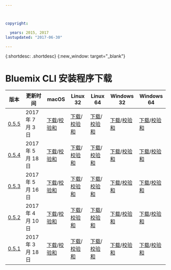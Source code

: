 ```yaml
---



copyright:

  years: 2015, 2017
lastupdated: "2017-06-30"

---
```



{:shortdesc: .shortdesc}
{:new_window: target="_blank"}

# Bluemix CLI 安装程序下载


| 版本|  更新时间|  macOS| Linux 32| Linux 64| Windows 32| Windows 64| 
|---------|-----------|---------|----------|----------|------------|------------|
| [0.5.5](https://github.com/IBM-Bluemix/bluemix-cli-release/releases/tag/v0.5.5)| 2017 年 7 月 3 日| [下载](https://plugins.ng.bluemix.net/download/bluemix-cli/0.5.5/osx)/[校验和](https://plugins.ng.bluemix.net/download/bluemix-cli/0.5.5/osx/checksum)| [下载](https://plugins.ng.bluemix.net/download/bluemix-cli/0.5.5/linux32)/[校验和](https://plugins.ng.bluemix.net/download/bluemix-cli/0.5.5/linux32/checksum)| [下载](https://plugins.ng.bluemix.net/download/bluemix-cli/0.5.5/linux64)/[校验和](https://plugins.ng.bluemix.net/download/bluemix-cli/0.5.5/linux64/checksum)| [下载](https://plugins.ng.bluemix.net/download/bluemix-cli/0.5.5/win32)/[校验和](https://plugins.ng.bluemix.net/download/bluemix-cli/0.5.5/win32/checksum)| [下载](https://plugins.ng.bluemix.net/download/bluemix-cli/0.5.5/win64)/[校验和](https://plugins.ng.bluemix.net/download/bluemix-cli/0.5.5/win64/checksum)|
| [0.5.4](https://github.com/IBM-Bluemix/bluemix-cli-release/releases/tag/v0.5.4)| 2017 年 5 月 18 日| [下载](https://plugins.ng.bluemix.net/download/bluemix-cli/0.5.4/osx)/[校验和](https://plugins.ng.bluemix.net/download/bluemix-cli/0.5.4/osx/checksum)| [下载](https://plugins.ng.bluemix.net/download/bluemix-cli/0.5.4/linux32)/[校验和](https://plugins.ng.bluemix.net/download/bluemix-cli/0.5.4/linux32/checksum)| [下载](https://plugins.ng.bluemix.net/download/bluemix-cli/0.5.4/linux64)/[校验和](https://plugins.ng.bluemix.net/download/bluemix-cli/0.5.4/linux64/checksum)| [下载](https://plugins.ng.bluemix.net/download/bluemix-cli/0.5.4/win32)/[校验和](https://plugins.ng.bluemix.net/download/bluemix-cli/0.5.4/win32/checksum)| [下载](https://plugins.ng.bluemix.net/download/bluemix-cli/0.5.4/win64)/[校验和](https://plugins.ng.bluemix.net/download/bluemix-cli/0.5.4/win64/checksum)|
| [0.5.3](https://github.com/IBM-Bluemix/bluemix-cli-release/releases/tag/v0.5.3)| 2017 年 5 月 16 日| [下载](https://plugins.ng.bluemix.net/download/bluemix-cli/0.5.3/osx)/[校验和](https://plugins.ng.bluemix.net/download/bluemix-cli/0.5.3/osx/checksum)| [下载](https://plugins.ng.bluemix.net/download/bluemix-cli/0.5.3/linux32)/[校验和](https://plugins.ng.bluemix.net/download/bluemix-cli/0.5.3/linux32/checksum)| [下载](https://plugins.ng.bluemix.net/download/bluemix-cli/0.5.3/linux64)/[校验和](https://plugins.ng.bluemix.net/download/bluemix-cli/0.5.3/linux64/checksum)| [下载](https://plugins.ng.bluemix.net/download/bluemix-cli/0.5.3/win32)/[校验和](https://plugins.ng.bluemix.net/download/bluemix-cli/0.5.3/win32/checksum)| [下载](https://plugins.ng.bluemix.net/download/bluemix-cli/0.5.3/win64)/[校验和](https://plugins.ng.bluemix.net/download/bluemix-cli/0.5.3/win64/checksum)| 
| [0.5.2](https://github.com/IBM-Bluemix/bluemix-cli-release/releases/tag/v0.5.2)| 2017 年 4 月 10 日| [下载](https://plugins.ng.bluemix.net/download/bluemix-cli/0.5.2/osx)/[校验和](https://plugins.ng.bluemix.net/download/bluemix-cli/0.5.2/osx/checksum)| [下载](https://plugins.ng.bluemix.net/download/bluemix-cli/0.5.2/linux32)/[校验和](https://plugins.ng.bluemix.net/download/bluemix-cli/0.5.2/linux32/checksum)| [下载](https://plugins.ng.bluemix.net/download/bluemix-cli/0.5.2/linux64)/[校验和](https://plugins.ng.bluemix.net/download/bluemix-cli/0.5.2/linux64/checksum)| [下载](https://plugins.ng.bluemix.net/download/bluemix-cli/0.5.2/win32)/[校验和](https://plugins.ng.bluemix.net/download/bluemix-cli/0.5.2/win32/checksum)| [下载](https://plugins.ng.bluemix.net/download/bluemix-cli/0.5.2/win64)/[校验和](https://plugins.ng.bluemix.net/download/bluemix-cli/0.5.2/win64/checksum)| 
| [0.5.1](https://github.com/IBM-Bluemix/bluemix-cli-release/releases/tag/v0.5.1)| 2017 年 3 月 18 日| [下载](https://plugins.ng.bluemix.net/download/bluemix-cli/0.5.1/osx)/[校验和](https://plugins.ng.bluemix.net/download/bluemix-cli/0.5.1/osx/checksum)| [下载](https://plugins.ng.bluemix.net/download/bluemix-cli/0.5.1/linux32)/[校验和](https://plugins.ng.bluemix.net/download/bluemix-cli/0.5.1/linux32/checksum)| [下载](https://plugins.ng.bluemix.net/download/bluemix-cli/0.5.1/linux64)/[校验和](https://plugins.ng.bluemix.net/download/bluemix-cli/0.5.1/linux64/checksum)| [下载](https://plugins.ng.bluemix.net/download/bluemix-cli/0.5.1/win32)/[校验和](https://plugins.ng.bluemix.net/download/bluemix-cli/0.5.1/win32/checksum)| [下载](https://plugins.ng.bluemix.net/download/bluemix-cli/0.5.1/win64)/[校验和](https://plugins.ng.bluemix.net/download/bluemix-cli/0.5.1/win64/checksum)| 
